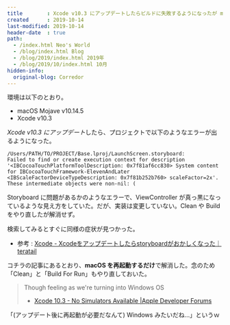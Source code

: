 ```yaml
---
title        : Xcode v10.3 にアップデートしたらビルドに失敗するようになったが macOS の再起動で解消した
created      : 2019-10-14
last-modified: 2019-10-14
header-date  : true
path:
  - /index.html Neo's World
  - /blog/index.html Blog
  - /blog/2019/index.html 2019年
  - /blog/2019/10/index.html 10月
hidden-info:
  original-blog: Corredor
---
```


環境は以下のとおり。

- macOS Mojave v10.14.5
- Xcode v10.3

*Xcode v10.3 にアップデート*したら、プロジェクトで以下のようなエラーが出るようになった。

```
/Users/PATH/TO/PROJECT/Base.lproj/LaunchScreen.storyboard:
Failed to find or create execution context for description
'<IBCocoaTouchPlatformToolDescription: 0x7f81af6cc830> System content for IBCocoaTouchFramework-ElevenAndLater <IBScaleFactorDeviceTypeDescription: 0x7f81b252b760> scaleFactor=2x'.
These intermediate objects were non-nil: (
```

Storyboard に問題があるかのようなエラーで、ViewController が真っ黒になっているような見え方をしていた。だが、実装は変更していない。Clean や Build をやり直したが解消せず。

検索してみるとすぐに同様の症状が見つかった。

- 参考 : [Xcode - Xcodeをアップデートしたらstoryboardがおかしくなった｜teratail](https://teratail.com/questions/202050)

コチラの記事にあるとおり、**macOS を再起動するだけ**で解消した。念のため「Clean」と「Build For Run」もやり直しておいた。

> Though feeling as we're turning into Windows OS
> 
> - [Xcode 10.3 - No Simulators Available |Apple Developer Forums](https://forums.developer.apple.com/thread/120250)

「(アップデート後に再起動が必要だなんて) Windows みたいだね…」というｗ
